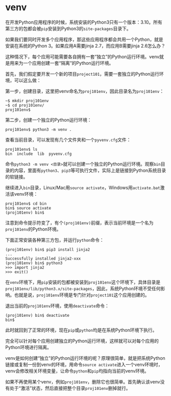 # venv

在开发Python应用程序的时候，系统安装的Python3只有一个版本：3.10。所有第三方的包都会被`pip`安装到Python3的`site-packages`目录下。

如果我们要同时开发多个应用程序，那这些应用程序都会共用一个Python，就是安装在系统的Python 3。如果应用A需要jinja 2.7，而应用B需要jinja 2.6怎么办？

这种情况下，每个应用可能需要各自拥有一套“独立”的Python运行环境。venv就是用来为一个应用创建一套“隔离”的Python运行环境。

首先，我们假定要开发一个新的项目`project101`，需要一套独立的Python运行环境，可以这么做：

第一步，创建目录，这里把venv命名为`proj101env`，因此目录名为`proj101env`：

```
~$ mkdir proj101env
~$ cd proj101env/
proj101env$
```

第二步，创建一个独立的Python运行环境：

```
proj101env$ python3 -m venv .
```

查看当前目录，可以发现有几个文件夹和一个`pyvenv.cfg`文件：

```
proj101env$ ls
bin  include  lib  pyvenv.cfg
```

命令`python3 -m venv <目录>`就可以创建一个独立的Python运行环境。观察`bin`目录的内容，里面有`python3`、`pip3`等可执行文件，实际上是链接到Python系统目录的软链接。

继续进入`bin`目录，Linux/Mac用`source activate`，Windows用`activate.bat`激活该venv环境：

```
proj101env$ cd bin
bin$ source activate
(proj101env) bin$
```

注意到命令提示符变了，有个`(proj101env)`前缀，表示当前环境是一个名为`proj101env`的Python环境。

下面正常安装各种第三方包，并运行`python`命令：

```
(proj101env) bin$ pip3 install jinja2
...
Successfully installed jinja2-xxx
(proj101env) bin$ python3
>>> import jinja2
>>> exit()
```

在`venv`环境下，用`pip`安装的包都被安装到`proj101env`这个环境下，具体目录是`proj101env/lib/python3.x/site-packages`，因此，系统Python环境不受任何影响。也就是说，`proj101env`环境是专门针对`project101`这个应用创建的。

退出当前的`proj101env`环境，使用`deactivate`命令：

```
(proj101env) bin$ deactivate
bin$
```

此时就回到了正常的环境，现在`pip`或`python`均是在系统Python环境下执行。

完全可以针对每个应用创建独立的Python运行环境，这样就可以对每个应用的Python环境进行隔离。

venv是如何创建“独立”的Python运行环境的呢？原理很简单，就是把系统Python链接或复制一份到venv的环境，用命令`source activate`进入一个venv环境时，venv会修改相关环境变量，让命令`python`和`pip`均指向当前的venv环境。

如果不再使用某个venv，例如`proj101env`，删除它也很简单。首先确认该venv没有处于“激活”状态，然后直接把整个目录`proj101env`删掉就行。